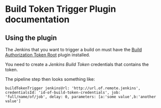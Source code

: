 # Build Token Trigger Plugin documentation

## Using the plugin

The Jenkins that you want to trigger a build on must have the [Build Authorization Token Root](https://plugins.jenkins.io/build-token-root) plugin installed.

You need to create a *Jenkins Build Token* credentials that contains the token.

The pipeline step then looks something like:

```
buildTokenTrigger jenkinsUrl: 'http://url.of.remote.jenkins', credentialsId: 'id-of-build-token-credentials', job: 'full/name/of/job', delay: 0, parameters: [a:'some value',b:'another value']
```
